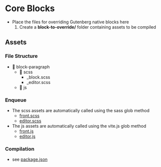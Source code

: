 # Core Blocks

- Place the files for overriding Gutenberg native blocks here
  1. Create a **block-to-override/** folder containing assets to be compiled

## Assets

### File Structure

- 📂 block-paragraph
  - 📂 scss
    - \_block.scss
    - \_editor.scss
  - 📂 js

### Enqueue

- The scss assets are automatically called using the sass glob method
  - [front.scss](../../assets/scss/front.scss)
  - [editor.scss](../../assets/scss/editor.scss)
- The js assets are automatically called using the vite.js glob method
  - [front.js](../../assets/js/front.js)
  - [editor.js](../../assets/js/editor.js)

### Compilation

- see [package.json](../../package.json)
